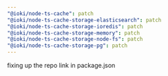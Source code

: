 ```yaml
---
"@ioki/node-ts-cache": patch
"@ioki/node-ts-cache-storage-elasticsearch": patch
"@ioki/node-ts-cache-storage-ioredis": patch
"@ioki/node-ts-cache-storage-memory": patch
"@ioki/node-ts-cache-storage-node-fs": patch
"@ioki/node-ts-cache-storage-pg": patch
---
```


fixing up the repo link in package.json
